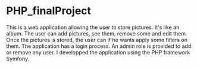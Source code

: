 # PHP_finalProject

This is a web application allowing the user to store pictures. It's like an album. The user can add pictures, see them, remove some and edit them. Once the pictures is stored, the user can if he wants apply some filters on them. The application has a login process. An admin role is provided to add or remove any user. I developped the application using the PHP framework Symfony.


